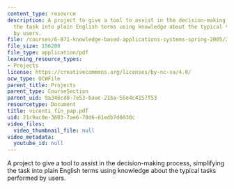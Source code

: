 ```yaml
---
content_type: resource
description: A project to give a tool to assist in the decision-making process, simplifying
  the task into plain English terms using knowledge about the typical tasks performed
  by users.
file: /courses/6-871-knowledge-based-applications-systems-spring-2005/21c9ac0e36037ae670d661edb7d6030c_vicenti_fin_pap.pdf
file_size: 156200
file_type: application/pdf
learning_resource_types:
- Projects
license: https://creativecommons.org/licenses/by-nc-sa/4.0/
ocw_type: OCWFile
parent_title: Projects
parent_type: CourseSection
parent_uid: 9a346cd8-7e53-baac-21ba-55e4c4157f53
resourcetype: Document
title: vicenti_fin_pap.pdf
uid: 21c9ac0e-3603-7ae6-70d6-61edb7d6030c
video_files:
  video_thumbnail_file: null
video_metadata:
  youtube_id: null
---
```

A project to give a tool to assist in the decision-making process, simplifying the task into plain English terms using knowledge about the typical tasks performed by users.